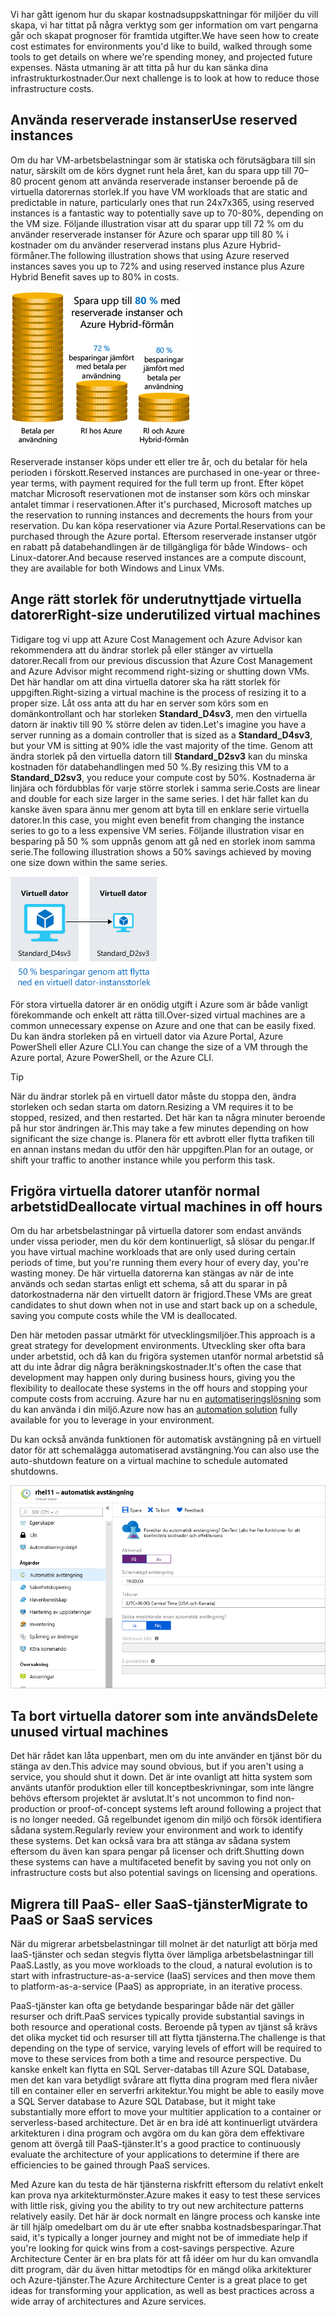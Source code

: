 <span data-ttu-id="9a5af-101">Vi har gått igenom hur du skapar kostnadsuppskattningar för miljöer du vill skapa, vi har tittat på några verktyg som ger information om vart pengarna går och skapat prognoser för framtida utgifter.</span><span class="sxs-lookup"><span data-stu-id="9a5af-101">We have seen how to create cost estimates for environments you'd like to build, walked through some tools to get details on where we're spending money, and projected future expenses.</span></span> <span data-ttu-id="9a5af-102">Nästa utmaning är att titta på hur du kan sänka dina infrastrukturkostnader.</span><span class="sxs-lookup"><span data-stu-id="9a5af-102">Our next challenge is to look at how to reduce those infrastructure costs.</span></span>

## <a name="use-reserved-instances"></a><span data-ttu-id="9a5af-103">Använda reserverade instanser</span><span class="sxs-lookup"><span data-stu-id="9a5af-103">Use reserved instances</span></span>

<span data-ttu-id="9a5af-104">Om du har VM-arbetsbelastningar som är statiska och förutsägbara till sin natur, särskilt om de körs dygnet runt hela året, kan du spara upp till 70–80 procent genom att använda reserverade instanser beroende på de virtuella datorernas storlek.</span><span class="sxs-lookup"><span data-stu-id="9a5af-104">If you have VM workloads that are static and predictable in nature, particularly ones that run 24x7x365, using reserved instances is a fantastic way to potentially save up to 70-80%, depending on the VM size.</span></span> <span data-ttu-id="9a5af-105">Följande illustration visar att du sparar upp till 72 % om du använder reserverade instanser för Azure och sparar upp till 80 % i kostnader om du använder reserverad instans plus Azure Hybrid-förmåner.</span><span class="sxs-lookup"><span data-stu-id="9a5af-105">The following illustration shows that using Azure reserved instances saves you up to 72% and using reserved instance plus Azure Hybrid Benefit saves up to 80% in costs.</span></span>

![En illustration som visar kostnadsfördelarna med att använda reserverade instanser för Azure och Azure Hybrid-förmåner jämfört med att betala per användning.](../media/4-savings-coins.png)

<span data-ttu-id="9a5af-107">Reserverade instanser köps under ett eller tre år, och du betalar för hela perioden i förskott.</span><span class="sxs-lookup"><span data-stu-id="9a5af-107">Reserved instances are purchased in one-year or three-year terms, with payment required for the full term up front.</span></span> <span data-ttu-id="9a5af-108">Efter köpet matchar Microsoft reservationen mot de instanser som körs och minskar antalet timmar i reservationen.</span><span class="sxs-lookup"><span data-stu-id="9a5af-108">After it's purchased, Microsoft matches up the reservation to running instances and decrements the hours from your reservation.</span></span> <span data-ttu-id="9a5af-109">Du kan köpa reservationer via Azure Portal.</span><span class="sxs-lookup"><span data-stu-id="9a5af-109">Reservations can be purchased through the Azure portal.</span></span> <span data-ttu-id="9a5af-110">Eftersom reserverade instanser utgör en rabatt på databehandlingen är de tillgängliga för både Windows- och Linux-datorer.</span><span class="sxs-lookup"><span data-stu-id="9a5af-110">And because reserved instances are a compute discount, they are available for both Windows and Linux VMs.</span></span>

## <a name="right-size-underutilized-virtual-machines"></a><span data-ttu-id="9a5af-111">Ange rätt storlek för underutnyttjade virtuella datorer</span><span class="sxs-lookup"><span data-stu-id="9a5af-111">Right-size underutilized virtual machines</span></span>

<span data-ttu-id="9a5af-112">Tidigare tog vi upp att Azure Cost Management och Azure Advisor kan rekommendera att du ändrar storlek på eller stänger av virtuella datorer.</span><span class="sxs-lookup"><span data-stu-id="9a5af-112">Recall from our previous discussion that Azure Cost Management and Azure Advisor might recommend right-sizing or shutting down VMs.</span></span> <span data-ttu-id="9a5af-113">Det här handlar om att dina virtuella datorer ska ha rätt storlek för uppgiften.</span><span class="sxs-lookup"><span data-stu-id="9a5af-113">Right-sizing a virtual machine is the process of resizing it to a proper size.</span></span> <span data-ttu-id="9a5af-114">Låt oss anta att du har en server som körs som en domänkontrollant och har storleken **Standard_D4sv3**, men den virtuella datorn är inaktiv till 90 % större delen av tiden.</span><span class="sxs-lookup"><span data-stu-id="9a5af-114">Let's imagine you have a server running as a domain controller that is sized as a **Standard_D4sv3**, but your VM is sitting at 90% idle the vast majority of the time.</span></span> <span data-ttu-id="9a5af-115">Genom att ändra storlek på den virtuella datorn till **Standard_D2sv3** kan du minska kostnaden för databehandlingen med 50 %.</span><span class="sxs-lookup"><span data-stu-id="9a5af-115">By resizing this VM to a **Standard_D2sv3**, you reduce your compute cost by 50%.</span></span> <span data-ttu-id="9a5af-116">Kostnaderna är linjära och fördubblas för varje större storlek i samma serie.</span><span class="sxs-lookup"><span data-stu-id="9a5af-116">Costs are linear and double for each size larger in the same series.</span></span> <span data-ttu-id="9a5af-117">I det här fallet kan du kanske även spara ännu mer genom att byta till en enklare serie virtuella datorer.</span><span class="sxs-lookup"><span data-stu-id="9a5af-117">In this case, you might even benefit from changing the instance series to go to a less expensive VM series.</span></span> <span data-ttu-id="9a5af-118">Följande illustration visar en besparing på 50 % som uppnås genom att gå ned en storlek inom samma serie.</span><span class="sxs-lookup"><span data-stu-id="9a5af-118">The following illustration shows a 50% savings achieved by moving one size down within the same series.</span></span>

![En illustration för att demonstrera besparingar som uppnås genom att minska storleken på en underutnyttjad virtuell dator.](../media/4-vm-resize.png)

<span data-ttu-id="9a5af-120">För stora virtuella datorer är en onödig utgift i Azure som är både vanligt förekommande och enkelt att rätta till.</span><span class="sxs-lookup"><span data-stu-id="9a5af-120">Over-sized virtual machines are a common unnecessary expense on Azure and one that can be easily fixed.</span></span> <span data-ttu-id="9a5af-121">Du kan ändra storleken på en virtuell dator via Azure Portal, Azure PowerShell eller Azure CLI.</span><span class="sxs-lookup"><span data-stu-id="9a5af-121">You can change the size of a VM through the Azure portal, Azure PowerShell, or the Azure CLI.</span></span>

> [!TIP]
> <span data-ttu-id="9a5af-122">När du ändrar storlek på en virtuell dator måste du stoppa den, ändra storleken och sedan starta om datorn.</span><span class="sxs-lookup"><span data-stu-id="9a5af-122">Resizing a VM requires it to be stopped, resized, and then restarted.</span></span> <span data-ttu-id="9a5af-123">Det här kan ta några minuter beroende på hur stor ändringen är.</span><span class="sxs-lookup"><span data-stu-id="9a5af-123">This may take a few minutes depending on how significant the size change is.</span></span> <span data-ttu-id="9a5af-124">Planera för ett avbrott eller flytta trafiken till en annan instans medan du utför den här uppgiften.</span><span class="sxs-lookup"><span data-stu-id="9a5af-124">Plan for an outage, or shift your traffic to another instance while you perform this task.</span></span>

## <a name="deallocate-virtual-machines-in-off-hours"></a><span data-ttu-id="9a5af-125">Frigöra virtuella datorer utanför normal arbetstid</span><span class="sxs-lookup"><span data-stu-id="9a5af-125">Deallocate virtual machines in off hours</span></span>

<span data-ttu-id="9a5af-126">Om du har arbetsbelastningar på virtuella datorer som endast används under vissa perioder, men du kör dem kontinuerligt, så slösar du pengar.</span><span class="sxs-lookup"><span data-stu-id="9a5af-126">If you have virtual machine workloads that are only used during certain periods of time, but you're running them every hour of every day, you're wasting money.</span></span> <span data-ttu-id="9a5af-127">De här virtuella datorerna kan stängas av när de inte används och sedan startas enligt ett schema, så att du sparar in på datorkostnaderna när den virtuellt datorn är frigjord.</span><span class="sxs-lookup"><span data-stu-id="9a5af-127">These VMs are great candidates to shut down when not in use and start back up on a schedule, saving you compute costs while the VM is deallocated.</span></span>

<span data-ttu-id="9a5af-128">Den här metoden passar utmärkt för utvecklingsmiljöer.</span><span class="sxs-lookup"><span data-stu-id="9a5af-128">This approach is a great strategy for development environments.</span></span> <span data-ttu-id="9a5af-129">Utveckling sker ofta bara under arbetstid, och då kan du frigöra systemen utanför normal arbetstid så att du inte ådrar dig några beräkningskostnader.</span><span class="sxs-lookup"><span data-stu-id="9a5af-129">It's often the case that development may happen only during business hours, giving you the flexibility to deallocate these systems in the off hours and stopping your compute costs from accruing.</span></span> <span data-ttu-id="9a5af-130">Azure har nu en [automatiseringslösning](https://docs.microsoft.com/azure/automation/automation-solution-vm-management) som du kan använda i din miljö.</span><span class="sxs-lookup"><span data-stu-id="9a5af-130">Azure now has an [automation solution](https://docs.microsoft.com/azure/automation/automation-solution-vm-management) fully available for you to leverage in your environment.</span></span>

<span data-ttu-id="9a5af-131">Du kan också använda funktionen för automatisk avstängning på en virtuell dator för att schemalägga automatiserad avstängning.</span><span class="sxs-lookup"><span data-stu-id="9a5af-131">You can also use the auto-shutdown feature on a virtual machine to schedule automated shutdowns.</span></span>

![Skärmbild av Azure-portalen som visar avsnittet automatisk avstängning av en virtuell dator med en avstängningstid aktiverad.](../media/4-vm-auto-shutdown.png)

## <a name="delete-unused-virtual-machines"></a><span data-ttu-id="9a5af-133">Ta bort virtuella datorer som inte används</span><span class="sxs-lookup"><span data-stu-id="9a5af-133">Delete unused virtual machines</span></span>

 <span data-ttu-id="9a5af-134">Det här rådet kan låta uppenbart, men om du inte använder en tjänst bör du stänga av den.</span><span class="sxs-lookup"><span data-stu-id="9a5af-134">This advice may sound obvious, but if you aren't using a service, you should shut it down.</span></span> <span data-ttu-id="9a5af-135">Det är inte ovanligt att hitta system som använts utanför produktion eller till konceptbeskrivningar, som inte längre behövs eftersom projektet är avslutat.</span><span class="sxs-lookup"><span data-stu-id="9a5af-135">It's not uncommon to find non-production or proof-of-concept systems left around following a project that is no longer needed.</span></span> <span data-ttu-id="9a5af-136">Gå regelbundet igenom din miljö och försök identifiera sådana system.</span><span class="sxs-lookup"><span data-stu-id="9a5af-136">Regularly review your environment and work to identify these systems.</span></span> <span data-ttu-id="9a5af-137">Det kan också vara bra att stänga av sådana system eftersom du även kan spara pengar på licenser och drift.</span><span class="sxs-lookup"><span data-stu-id="9a5af-137">Shutting down these systems can have a multifaceted benefit by saving you not only on infrastructure costs but also potential savings on licensing and operations.</span></span>

## <a name="migrate-to-paas-or-saas-services"></a><span data-ttu-id="9a5af-138">Migrera till PaaS- eller SaaS-tjänster</span><span class="sxs-lookup"><span data-stu-id="9a5af-138">Migrate to PaaS or SaaS services</span></span>

<span data-ttu-id="9a5af-139">När du migrerar arbetsbelastningar till molnet är det naturligt att börja med IaaS-tjänster och sedan stegvis flytta över lämpliga arbetsbelastningar till PaaS.</span><span class="sxs-lookup"><span data-stu-id="9a5af-139">Lastly, as you move workloads to the cloud, a natural evolution is to start with infrastructure-as-a-service (IaaS) services and then move them to platform-as-a-service (PaaS) as appropriate, in an iterative process.</span></span>

<span data-ttu-id="9a5af-140">PaaS-tjänster kan ofta ge betydande besparingar både när det gäller resurser och drift.</span><span class="sxs-lookup"><span data-stu-id="9a5af-140">PaaS services typically provide substantial savings in both resource and operational costs.</span></span> <span data-ttu-id="9a5af-141">Beroende på typen av tjänst så krävs det olika mycket tid och resurser till att flytta tjänsterna.</span><span class="sxs-lookup"><span data-stu-id="9a5af-141">The challenge is that depending on the type of service, varying levels of effort will be required to move to these services from both a time and resource perspective.</span></span> <span data-ttu-id="9a5af-142">Du kanske enkelt kan flytta en SQL Server-databas till Azure SQL Database, men det kan vara betydligt svårare att flytta dina program med flera nivåer till en container eller en serverfri arkitektur.</span><span class="sxs-lookup"><span data-stu-id="9a5af-142">You might be able to easily move a SQL Server database to Azure SQL Database, but it might take substantially more effort to move your multitier application to a container or serverless-based architecture.</span></span> <span data-ttu-id="9a5af-143">Det är en bra idé att kontinuerligt utvärdera arkitekturen i dina program och avgöra om du kan göra dem effektivare genom att övergå till PaaS-tjänster.</span><span class="sxs-lookup"><span data-stu-id="9a5af-143">It's a good practice to continuously evaluate the architecture of your applications to determine if there are efficiencies to be gained through PaaS services.</span></span>

<span data-ttu-id="9a5af-144">Med Azure kan du testa de här tjänsterna riskfritt eftersom du relativt enkelt kan prova nya arkitekturmönster.</span><span class="sxs-lookup"><span data-stu-id="9a5af-144">Azure makes it easy to test these services with little risk, giving you the ability to try out new architecture patterns relatively easily.</span></span> <span data-ttu-id="9a5af-145">Det här är dock normalt en längre process och kanske inte är till hjälp omedelbart om du är ute efter snabba kostnadsbesparingar.</span><span class="sxs-lookup"><span data-stu-id="9a5af-145">That said, it's typically a longer journey and might not be of immediate help if you're looking for quick wins from a cost-savings perspective.</span></span> <span data-ttu-id="9a5af-146">Azure Architecture Center är en bra plats för att få idéer om hur du kan omvandla ditt program, där du även hittar metodtips för en mängd olika arkitekturer och Azure-tjänster.</span><span class="sxs-lookup"><span data-stu-id="9a5af-146">The Azure Architecture Center is a great place to get ideas for transforming your application, as well as best practices across a wide array of architectures and Azure services.</span></span>